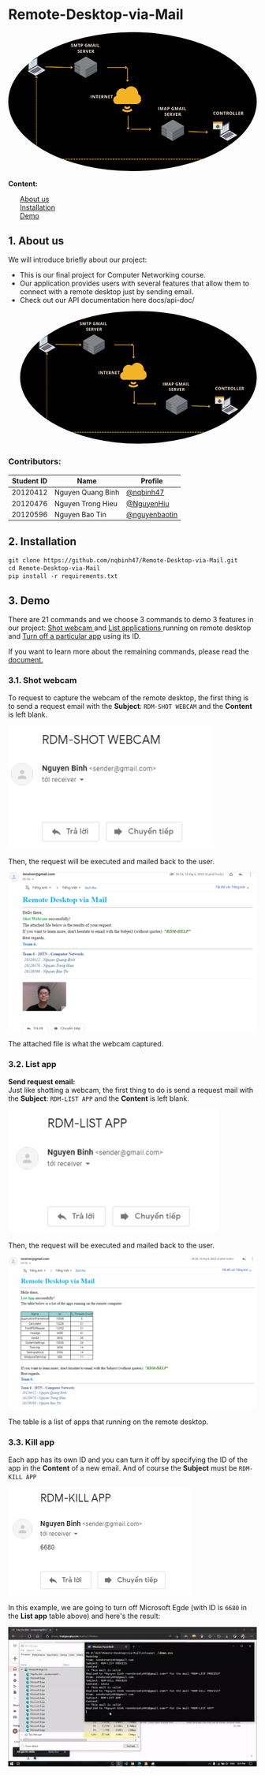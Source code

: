 # Remote-Desktop-via-Mail
<p align="center">
  <img src="images/SMTP-IMAP.png" alt="Remote Control" style="border-radius:50%"/>
</p>

**Content:**
<ul style="list-style-type: none">
    <li><a href="#about">About us</a></li>
    <li><a href="#install">Installation</a></li>
    <li><a href="#demo">Demo</a></li>
</ul>

<h5 id="about"></h5>

## 1. About us
We will introduce briefly about our project:
<ul>
  <li>This is our final project for Computer Networking course.</li>
  <li>Our application provides users with several features that allow them to connect with a remote desktop just by sending email.</li>
  <li>Check out our API documentation here docs/api-doc/</li>
  <p align="center">
  <img src="images/SMTP-IMAP.png" alt="Remote Control" style="border-radius:50%"/>
   </p>
</p>

</ul>

### Contributors:

|   Student ID   |            Name               | Profile 
|----------------|-------------------------------|----------------------------
|    20120412    |Nguyen Quang Binh | [@nqbinh47](https://github.com/nqbinh47)            
|    20120476    |Nguyen Trong Hieu | [@NguyenHiu](https://github.com/NguyenHiu)           
|    20120596    |Nguyen Bao Tin | [@nguyenbaotin](https://github.com/nguyenbaotin)

<h5 id="install"></h5>

## 2. Installation
```shell
git clone https://github.com/nqbinh47/Remote-Desktop-via-Mail.git
cd Remote-Desktop-via-Mail
pip install -r requirements.txt
```


<h5 id="demo"></h5>

## 3. Demo
There are 21 commands and we choose 3 commands to demo 3 features in our project: <a href="#shotwebcam"> Shot webcam </a> and <a href="#listapp"> List applications </a> running on remote desktop and <a href="#killapp">Turn off a particular app</a> using its ID.

If you want to learn more about the remaining commands, please read the [document.](docs/Instruction.pdf)

<h5 id="shotwebcam"></h5>

### 3.1. Shot webcam

To request to capture the webcam of the remote desktop, the first thing is to send a request email with the **Subject**:  ```RDM-SHOT WEBCAM``` and the **Content** is left blank.

<img src="images/Send_shot_webcam.png" height="250">

Then, the request will be executed and mailed back to the user.

<img src="images/Reply_shot_webcam.png">

The attached file is what the webcam captured.

<h5 id="listapp"></h5>

### 3.2. List app

**Send request email:** <br>
Just like shotting a webcam, the first thing to do is send a request mail with the  **Subject**:  ```RDM-LIST APP``` and the **Content** is left blank.

<img src="images/send_list_app.png" height="250">

Then, the request will be executed and mailed back to the user.

<img src="images/reply_list_app.png">

The table is a list of apps that running on the remote desktop.


<h5 id="killapp"></h5>

### 3.3. Kill app 

 Each app has its own ID and you can turn it off by specifying the ID of the app in the **Content** of a new email. And of course the **Subject** must be ```RDM-KILL APP```

<img src="images/send_kill_app.png">

In this example, we are going to turn off Microsoft Egde (with ID is ```6680``` in the **List app** table above) and here's the result:

<img src="images/turn_off_app.gif">
